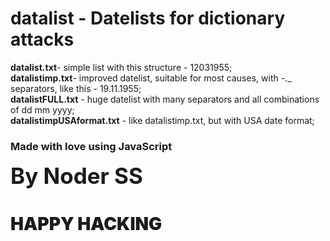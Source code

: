 <h1>datalist - Datelists for dictionary attacks</h1> <b>datalist.txt</b>- simple list with this structure - 12031955;<br> <b>datalistimp.txt</b>- improved datelist, suitable for most causes, with -._ separators, like this - 19.11.1955;<br> <b>datalistFULL.txt</b> - huge datelist with many separators and all combinations of dd mm yyyy;<br> <b>datalistimpUSAformat.txt</b> - like datalistimp.txt, but with USA date format;<br>
<h3>Made with love using JavaScript</h3>
<b style="font-weight:700; font-size:35px">By Noder SS</b>
<h1 style="font-weight:900;">HAPPY HACKING</h1>

